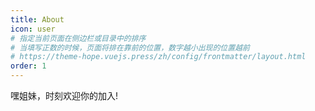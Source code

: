 ```yaml
---
title: About
icon: user
# 指定当前页面在侧边栏或目录中的排序
# 当填写正数的时候，页面将排在靠前的位置，数字越小出现的位置越前
# https://theme-hope.vuejs.press/zh/config/frontmatter/layout.html
order: 1
---
```


嘿姐妹，时刻欢迎你的加入!